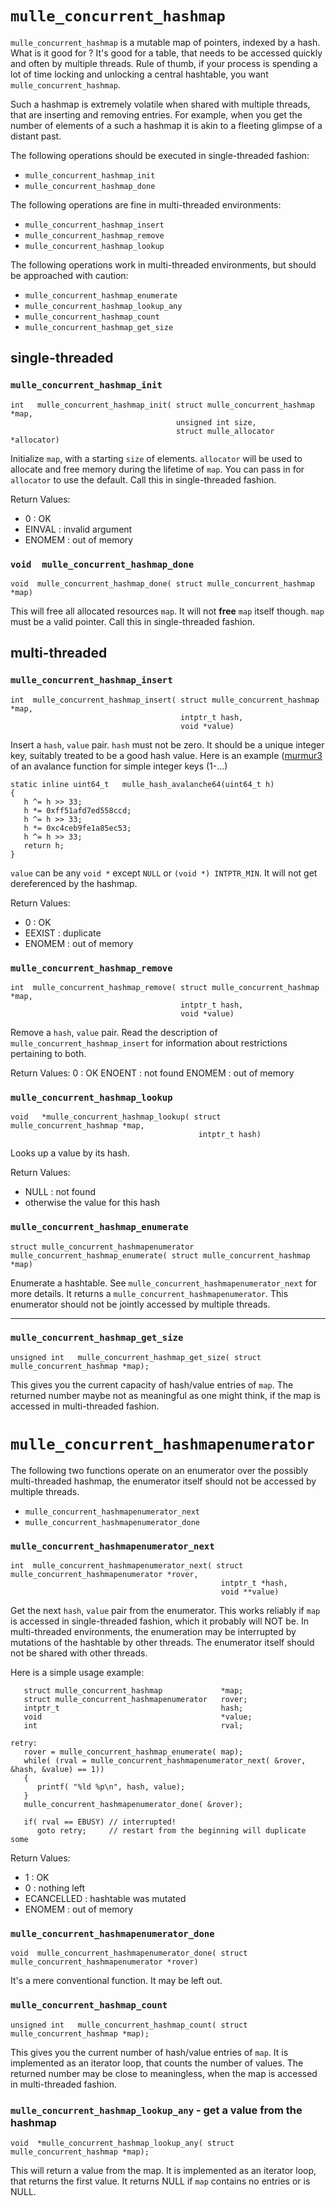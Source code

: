 # `mulle_concurrent_hashmap`

`mulle_concurrent_hashmap` is a mutable map of pointers, indexed by a hash.
What is it good for ?  It's good for a table, that needs to be accessed quickly
and often by multiple threads. Rule of thumb, if your process is spending a lot
of time locking and unlocking a central hashtable, you
want `mulle_concurrent_hashmap`.

Such a hashmap is extremely volatile when shared with multiple threads, that are
inserting and removing entries. For example, when you get the number of elements
of a such a hashmap it is akin to a fleeting glimpse of a distant past.

The following operations should be executed in single-threaded fashion:

* `mulle_concurrent_hashmap_init`
* `mulle_concurrent_hashmap_done`

The following operations are fine in multi-threaded environments:

* `mulle_concurrent_hashmap_insert`
* `mulle_concurrent_hashmap_remove`
* `mulle_concurrent_hashmap_lookup`

The following operations work in multi-threaded environments, but should be
approached with caution:

* `mulle_concurrent_hashmap_enumerate`
* `mulle_concurrent_hashmap_lookup_any`
* `mulle_concurrent_hashmap_count`
* `mulle_concurrent_hashmap_get_size`


## single-threaded


### `mulle_concurrent_hashmap_init`

```
int   mulle_concurrent_hashmap_init( struct mulle_concurrent_hashmap *map,
                                     unsigned int size,
                                     struct mulle_allocator *allocator)
```

Initialize `map`, with a starting `size` of elements. `allocator` will be
used to allocate and free memory during the lifetime of `map`.  You can pass in
for `allocator` to use the default. Call this in single-threaded fashion.

Return Values:

*   0      : OK
*   EINVAL : invalid argument
*   ENOMEM : out of memory


### `void  mulle_concurrent_hashmap_done`

```
void  mulle_concurrent_hashmap_done( struct mulle_concurrent_hashmap *map)
```

This will free all allocated resources `map`. It will not **free** `map` itself
though. `map` must be a valid pointer. Call this in single-threaded fashion.


## multi-threaded


### `mulle_concurrent_hashmap_insert`

```
int  mulle_concurrent_hashmap_insert( struct mulle_concurrent_hashmap *map,
                                      intptr_t hash,
                                      void *value)
```

Insert a `hash`, `value` pair.
`hash` must not be zero. It should be a unique integer key, suitably treated to
be a good hash value. Here is an example ([murmur3](https://en.wikipedia.org/wiki/MurmurHash) of an avalance function for simple
integer keys (1-...)

```
static inline uint64_t   mulle_hash_avalanche64(uint64_t h)
{
   h ^= h >> 33;
   h *= 0xff51afd7ed558ccd;
   h ^= h >> 33;
   h *= 0xc4ceb9fe1a85ec53;
   h ^= h >> 33;
   return h;
}
```

`value` can be any `void *` except `NULL` or `(void *) INTPTR_MIN`.  It will
not get dereferenced by the hashmap.


Return Values:

*   0      : OK
*   EEXIST : duplicate
*   ENOMEM : out of memory


### `mulle_concurrent_hashmap_remove`

```
int  mulle_concurrent_hashmap_remove( struct mulle_concurrent_hashmap *map,
                                      intptr_t hash,
                                      void *value)
```

Remove a `hash`, `value` pair. Read the description of
`mulle_concurrent_hashmap_insert` for information about restrictions
pertaining to both.

Return Values:
   0      : OK
   ENOENT : not found
   ENOMEM : out of memory


### `mulle_concurrent_hashmap_lookup`

```
void   *mulle_concurrent_hashmap_lookup( struct mulle_concurrent_hashmap *map,
                                          intptr_t hash)
```

Looks up a value by its hash.

Return Values:

*   NULL  : not found
*   otherwise the value for this hash


### `mulle_concurrent_hashmap_enumerate`

```
struct mulle_concurrent_hashmapenumerator  mulle_concurrent_hashmap_enumerate( struct mulle_concurrent_hashmap *map)
```

Enumerate a hashtable. See `mulle_concurrent_hashmapenumerator_next` for more details.
It returns a `mulle_concurrent_hashmapenumerator`. This enumerator should not be jointly accessed by multiple threads.

---


### `mulle_concurrent_hashmap_get_size`

```
unsigned int   mulle_concurrent_hashmap_get_size( struct mulle_concurrent_hashmap *map);
```

This gives you the current capacity of hash/value entries of `map`. The returned
number maybe not as meaningful as one might think, if the map is accessed in multi-threaded fashion.


# `mulle_concurrent_hashmapenumerator`

The following two functions operate on an enumerator over the possibly multi-threaded hashmap, the enumerator itself should not be accessed by multiple threads.

* `mulle_concurrent_hashmapenumerator_next`
* `mulle_concurrent_hashmapenumerator_done`


### `mulle_concurrent_hashmapenumerator_next`

```
int  mulle_concurrent_hashmapenumerator_next( struct mulle_concurrent_hashmapenumerator *rover,
                                               intptr_t *hash,
                                               void **value)
```

Get the next `hash`, `value` pair from the enumerator. This works reliably if `map` is accessed in single-threaded fashion, which it probably will NOT be. In multi-threaded
environments, the enumeration may be interrupted by mutations of the hashtable
by other threads. The enumerator itself should not be shared with other threads.

Here is a simple usage example:


```
   struct mulle_concurrent_hashmap             *map;
   struct mulle_concurrent_hashmapenumerator   rover;
   intptr_t                                    hash;
   void                                        *value;
   int                                         rval;

retry:
   rover = mulle_concurrent_hashmap_enumerate( map);
   while( (rval = mulle_concurrent_hashmapenumerator_next( &rover, &hash, &value) == 1))
   {
      printf( "%ld %p\n", hash, value);
   }
   mulle_concurrent_hashmapenumerator_done( &rover);

   if( rval == EBUSY) // interrupted!
      goto retry;     // restart from the beginning will duplicate some
```

Return Values:

*   1          : OK
*   0          : nothing left
*   ECANCELLED : hashtable was mutated
*   ENOMEM     : out of memory


### `mulle_concurrent_hashmapenumerator_done`

```
void  mulle_concurrent_hashmapenumerator_done( struct mulle_concurrent_hashmapenumerator *rover)
```

It's a mere conventional function. It may be left out.


### `mulle_concurrent_hashmap_count`

```
unsigned int   mulle_concurrent_hashmap_count( struct mulle_concurrent_hashmap *map);
```

This gives you the current number of hash/value entries of `map`. It is
implemented as an iterator loop, that counts the number of values.
The returned number may be close to meaningless, when the map is accessed in
multi-threaded fashion.


### `mulle_concurrent_hashmap_lookup_any` - get a value from the hashmap

```
void  *mulle_concurrent_hashmap_lookup_any( struct mulle_concurrent_hashmap *map);
```

This will return a value from the map. It is implemented as an iterator loop,
that returns the first value. It returns NULL if `map` contains no entries or
is NULL.


